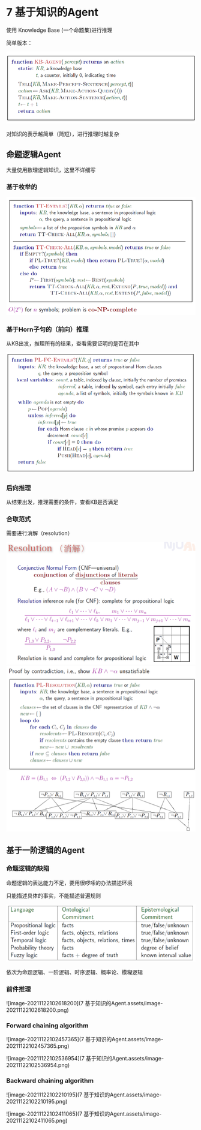 # 7 基于知识的Agent

使用 Knowledge Base (一个命题集)进行推理

简单版本：

<img src="7 基于知识的Agent.assets/image-20211108101841795.png" alt="image-20211108101841795" style="zoom:67%;" />

对知识的表示越简单（简短），进行推理时越复杂

## 命题逻辑Agent

大量使用数理逻辑知识，这里不详细写

### 基于枚举的

<img src="7 基于知识的Agent.assets/image-20211108102725651.png" alt="image-20211108102725651" style="zoom:67%;" />

### 基于Horn子句的（前向）推理

从KB出发，推理所有的结果，查看需要证明的是否在其中

<img src="7 基于知识的Agent.assets/image-20211108102931602.png" alt="image-20211108102931602" style="zoom:67%;" />

### 后向推理

从结果出发，推理需要的条件，查看KB是否满足

### 合取范式

需要进行消解（resolution）

<img src="7 基于知识的Agent.assets/image-20211108104513823.png" alt="image-20211108104513823" style="zoom:67%;" />

<img src="7 基于知识的Agent.assets/image-20211108103421004.png" alt="image-20211108103421004" style="zoom:67%;" />

<img src="7 基于知识的Agent.assets/image-20211108103833052.png" alt="image-20211108103833052" style="zoom:67%;" />

## 基于一阶逻辑的Agent

### 命题逻辑的缺陷

命题逻辑的表达能力不足，要用很啰嗦的办法描述环境

只能描述具体的事实，不能描述普遍规则

<img src="7 基于知识的Agent.assets/image-20211108110007718.png" alt="image-20211108110007718" style="zoom: 67%;" />

依次为命题逻辑、一阶逻辑、时序逻辑、概率论、模糊逻辑

### 前件推理

![image-20211122102618200](7 基于知识的Agent.assets/image-20211122102618200.png)

### Forward chaining algorithm

![image-20211122102457365](7 基于知识的Agent.assets/image-20211122102457365.png)

![image-20211122102536954](7 基于知识的Agent.assets/image-20211122102536954.png)

### Backward chaining algorithm

![image-20211122102210195](7 基于知识的Agent.assets/image-20211122102210195.png)

![image-20211122102411065](7 基于知识的Agent.assets/image-20211122102411065.png)
